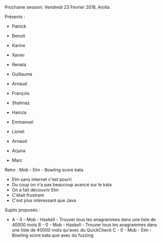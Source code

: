 Prochaine session: Vendredi 23 Fevrier 2018, Arolla

Présents :
- Patrick
- Benoit
- Karine
- Xavier
- Renata
- Guillaume
- Arnaud
- François
- Shahnaz
- Hamza
- Emmanuel
- Lionel
- Arnaud

- Arjuna

- Marc


Retro : Mob - Elm - Bowling score kata
- Elm sans internet c'est pourri
- Du coup on n'a pas beaucoup avancé sur le kata
- On a fait découvrir Elm
- C'était frustrant
- C'est plus intéressant que Java


Sujets proposés :
* A - 0 - Mob - Haskell - Trouver tous les anagrammes dans une liste de 40000 mots 
B - 0 - Mob - Haskell - Trouver tous les anagrammes dans une liste de 40000 mots qu'avec du QuickCheck
C - 0 - Mob - Elm - Bowling score kata que avec du fuzzing
 

 






